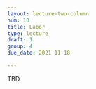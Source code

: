 ```yaml
---
layout: lecture-two-column
num: 10
title: Labor
type: lecture
draft: 1
group: 4
due_date: 2021-11-18

---
```

TBD